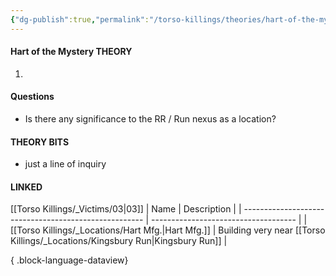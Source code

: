 ```yaml
---
{"dg-publish":true,"permalink":"/torso-killings/theories/hart-of-the-mystery/","tags":["Torso"]}
---
```



#### Hart of the Mystery THEORY
1) 

#### Questions
- Is there any significance to the RR / Run nexus as a location?

#### THEORY BITS
- just a line of inquiry

#### LINKED
[[Torso Killings/_Victims/03\|03]]
| Name                                                  | Description                          |
| ----------------------------------------------------- | ------------------------------------ |
| [[Torso Killings/_Locations/Hart Mfg.\|Hart Mfg.]] | Building very near [[Torso Killings/_Locations/Kingsbury Run\|Kingsbury Run]] |

{ .block-language-dataview}
